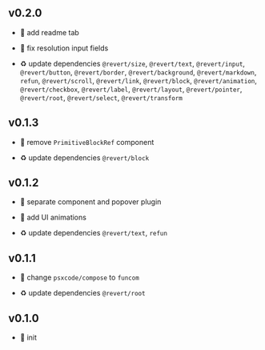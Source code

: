 ## v0.2.0

* 🌱 add readme tab

* 🐞 fix resolution input fields

* ♻️ update dependencies `@revert/size`, `@revert/text`, `@revert/input`, `@revert/button`, `@revert/border`, `@revert/background`, `@revert/markdown`, `refun`, `@revert/scroll`, `@revert/link`, `@revert/block`, `@revert/animation`, `@revert/checkbox`, `@revert/label`, `@revert/layout`, `@revert/pointer`, `@revert/root`, `@revert/select`, `@revert/transform`

## v0.1.3

* 🐞 remove `PrimitiveBlockRef` component

* ♻️ update dependencies `@revert/block`

## v0.1.2

* 🐞 separate component and popover plugin

* 🐞 add UI animations

* ♻️ update dependencies `@revert/text`, `refun`

## v0.1.1

* 🐞 change `psxcode/compose` to `funcom`

* ♻️ update dependencies `@revert/root`

## v0.1.0

* 🐣 init
